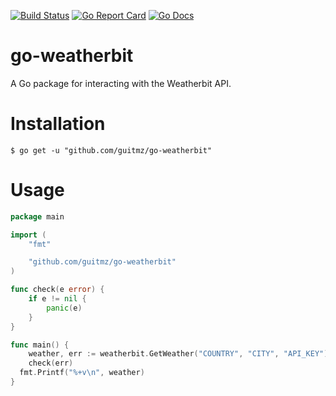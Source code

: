 [![Build Status](https://travis-ci.org/guitmz/go-weatherbit.svg?branch=master)](https://travis-ci.org/guitmz/go-weatherbit)
[![Go Report Card](https://goreportcard.com/badge/github.com/guitmz/go-weatherbit)](https://goreportcard.com/report/github.com/guitmz/go-weatherbit) [![Go Docs](https://godoc.org/github.com/guitmz/go-weatherbit?status.svg)](https://godoc.org/github.com/guitmz/go-weatherbit)

# go-weatherbit
A Go package for interacting with the Weatherbit API.

# Installation
`$ go get -u "github.com/guitmz/go-weatherbit"`

# Usage
```go
package main

import (
	"fmt"

	"github.com/guitmz/go-weatherbit"
)

func check(e error) {
	if e != nil {
		panic(e)
	}
}

func main() {
	weather, err := weatherbit.GetWeather("COUNTRY", "CITY", "API_KEY")
	check(err)
  fmt.Printf("%+v\n", weather)
}
```
